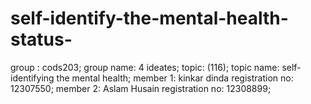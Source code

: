 # self-identify-the-mental-health-status-
group : cods203;
group name: 4 ideates;
topic: (116);
topic name: self-identifying the mental health;
member 1: kinkar dinda registration no: 12307550; 
member 2: Aslam Husain registration no: 12308899;
